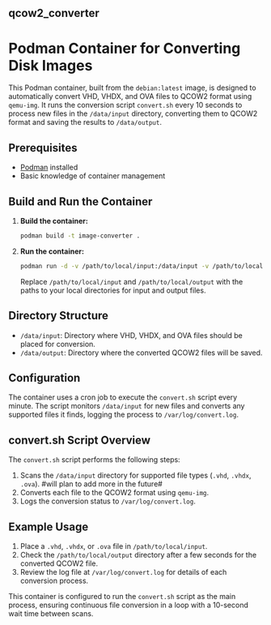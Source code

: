 ## qcow2_converter
# Podman Container for Converting Disk Images

This Podman container, built from the `debian:latest` image, is designed to automatically convert VHD, VHDX, and OVA files to QCOW2 format using `qemu-img`. It runs the conversion script `convert.sh` every 10 seconds to process new files in the `/data/input` directory, converting them to QCOW2 format and saving the results to `/data/output`.

## Prerequisites

- [Podman](https://podman.io/getting-started/installation) installed
- Basic knowledge of container management

## Build and Run the Container

1. **Build the container:**

    ```bash
    podman build -t image-converter .
    ```

2. **Run the container:**

    ```bash
    podman run -d -v /path/to/local/input:/data/input -v /path/to/local/output:/data/output image-converter
    ```

   Replace `/path/to/local/input` and `/path/to/local/output` with the paths to your local directories for input and output files.

## Directory Structure

- `/data/input`: Directory where VHD, VHDX, and OVA files should be placed for conversion.
- `/data/output`: Directory where the converted QCOW2 files will be saved.

## Configuration

The container uses a cron job to execute the `convert.sh` script every minute. The script monitors `/data/input` for new files and converts any supported files it finds, logging the process to `/var/log/convert.log`.

## convert.sh Script Overview

The `convert.sh` script performs the following steps:

1. Scans the `/data/input` directory for supported file types (`.vhd`, `.vhdx`, `.ova`). #will plan to add more in the future#
2. Converts each file to the QCOW2 format using `qemu-img`.
3. Logs the conversion status to `/var/log/convert.log`.


## Example Usage

1. Place a `.vhd`, `.vhdx`, or `.ova` file in `/path/to/local/input`.
2. Check the `/path/to/local/output` directory after a few seconds for the converted QCOW2 file.
3. Review the log file at `/var/log/convert.log` for details of each conversion process.

This container is configured to run the `convert.sh` script as the main process, ensuring continuous file conversion in a loop with a 10-second wait time between scans.
